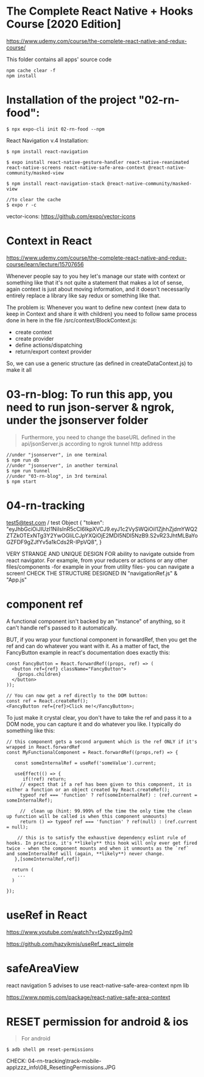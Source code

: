# The Complete React Native + Hooks Course [2020 Edition]

https://www.udemy.com/course/the-complete-react-native-and-redux-course/

This folder contains all apps' source code

```
npm cache clear -f
npm install
```

# Installation of the project "02-rn-food":

```
$ npx expo-cli init 02-rn-food --npm
```

React Navigation v.4 Installation:

```
$ npm install react-navigation

$ expo install react-native-gesture-handler react-native-reanimated react-native-screens react-native-safe-area-context @react-native-community/masked-view

$ npm install react-navigation-stack @react-native-community/masked-view

//to clear the cache
$ expo r -c
```

vector-icons: https://github.com/expo/vector-icons

# Context in React

https://www.udemy.com/course/the-complete-react-native-and-redux-course/learn/lecture/15707656

Whenever people say to you hey let's manage our state with context or
something like that it's not quite a statement that makes a lot of sense,
again context is just about moving information, and it doesn't necessarily
entirely replace a library like say redux or something like that.

The problem is: Whenever you want to define new context (new data to keep
in Context and share it with children) you need to follow same process done in here in the file /src/context/BlockContext.js:

- create context
- create provider
- define actions/dispatching
- return/export context provider

So, we can use a generic structure (as defined in createDataContext.js) to make it all

# 03-rn-blog: To run this app, you need to run json-server & ngrok, under the jsonserver folder

> Furthermore, you need to change the baseURL defined in the api/jsonServer.js according to ngrok tunnel http address

```
//under "jsonserver", in one terminal
$ npm run db
//under "jsonserver", in another terminal
$ npm run tunnel
//under "03-rn-blog", in 3rd terminal
$ npm start
```

# 04-rn-tracking

test5@test.com / test
Object {
"token": "eyJhbGciOiJIUzI1NiIsInR5cCI6IkpXVCJ9.eyJ1c2VySWQiOiI1ZjhhZjdmYWQ2ZTZkOTExNTg3Y2YwOGIiLCJpYXQiOjE2MDI5NDI5NzB9.S2vR23JhtMLBaYoGZFDF9gZJfYv5a1kCds2R-IPpVQ8",
}

VERY STRANGE AND UNIQUE DESIGN FOR ability to navigate outside from react navigator.
For example, from your reducers or actions or any other files/components -for example in your from utility files- you can navigate a screen!
CHECK THE STRUCTURE DESIGNED IN "navigationRef.js" & "App.js"

# component ref

A functional component isn't backed by an "instance" of anything, so it can't handle ref's passed to it automatically.

BUT, if you wrap your functional component in forwardRef, then you get the ref and can do whatever you want with it. As a matter of fact, the FancyButton example in react's documentation does exactly this:

```
const FancyButton = React.forwardRef((props, ref) => (
  <button ref={ref} className="FancyButton">
    {props.children}
  </button>
));

// You can now get a ref directly to the DOM button:
const ref = React.createRef();
<FancyButton ref={ref}>Click me!</FancyButton>;
```

To just make it crystal clear, you don't have to take the ref and pass it to a DOM node, you can capture it and do whatever you like. I typically do something like this:

```
// this component gets a second argument which is the ref ONLY if it's wrapped in React.forwardRef
const MyFunctionalComponent = React.forwardRef((props,ref) => {

   const someInternalRef = useRef('someValue').current;

   useEffect(() => {
      if(!ref) return;
     // expect that if a ref has been given to this component, it is either a function or an object created by React.createRef();
     typeof ref === 'function' ? ref(someInternalRef) : (ref.current = someInternalRef);

     //  clean up (hint: 99.999% of the time the only time the clean up function will be called is when this component unmounts)
     return () => typeof ref === 'function' ? ref(null) : (ref.current = null);

    // this is to satisfy the exhaustive dependency eslint rule of hooks. In practice, it's **likely** this hook will only ever get fired twice - when the component mounts and when it unmounts as the `ref` and someInternalRef will (again, **likely**) never change.
   },[someInternalRef,ref])

  return (
    ...
  )

});
```

# useRef in React

https://www.youtube.com/watch?v=t2ypzz6gJm0

https://github.com/hazyikmis/useRef_react_simple

# safeAreaView

react navigation 5 advises to use react-native-safe-area-context npm lib

https://www.npmjs.com/package/react-native-safe-area-context

# RESET permission for android & ios

> For android

```
$ adb shell pm reset-permissions
```

CHECK: 04-rn-tracking\track-mobile-app\zzz_info\08_ResettingPermissions.JPG
